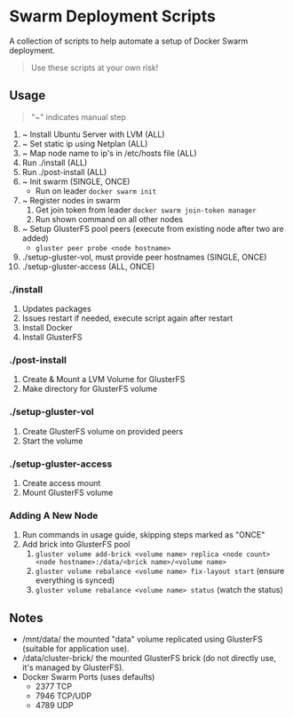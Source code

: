 # Swarm Deployment Scripts
A collection of scripts to help automate a setup of Docker Swarm deployment.

> Use these scripts at your own risk!


## Usage

> "~" indicates manual step

1. ~ Install Ubuntu Server with LVM (ALL)
2. ~ Set static ip using Netplan (ALL)
3. ~ Map node name to ip's in /etc/hosts file (ALL)
4. Run ./install (ALL)
5. Run ./post-install (ALL)
6. ~ Init swarm (SINGLE, ONCE)
   - Run on leader `docker swarm init`
7. ~ Register nodes in swarm
   1. Get join token from leader `docker swarm join-token manager`
   2. Run shown command on all other nodes
8. ~ Setup GlusterFS pool peers (execute from existing node after two are added)
   - `gluster peer probe <node hostname>`
9.  ./setup-gluster-vol, must provide peer hostnames (SINGLE, ONCE)
10. ./setup-gluster-access (ALL, ONCE)

### ./install
1. Updates packages
2. Issues restart if needed, execute script again after restart
3. Install Docker
4. Install GlusterFS

### ./post-install
1. Create & Mount a LVM Volume for GlusterFS
2. Make directory for GlusterFS volume

### ./setup-gluster-vol
1. Create GlusterFS volume on provided peers
2. Start the volume

### ./setup-gluster-access
1. Create access mount
2. Mount GlusterFS volume

### Adding A New Node
1. Run commands in usage guide, skipping steps marked as "ONCE"
2. Add brick into GlusterFS pool
   1. `gluster volume add-brick <volume name> replica <node count> <node hostname>:/data/<brick name>/<volume name>`
   2. `gluster volume rebalance <volume name> fix-layout start` (ensure everything is synced)
   3. `gluster volume rebalance <volume name> status` (watch the status)


## Notes
- /mnt/data/ the mounted "data" volume replicated using GlusterFS (suitable for application use).
- /data/cluster-brick/ the mounted GlusterFS brick (do not directly use, it's managed by GlusterFS).
- Docker Swarm Ports (uses defaults)
  - 2377 TCP
  - 7946 TCP/UDP
  - 4789 UDP
